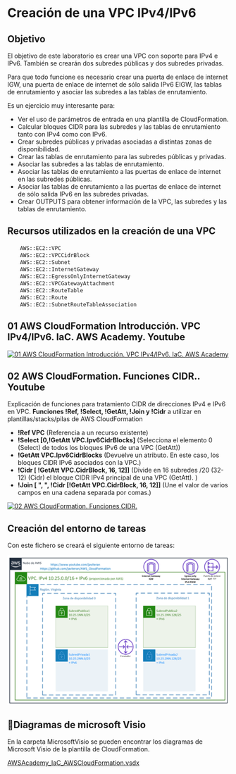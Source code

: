 # Creación de una VPC IPv4/IPv6

## Objetivo

El objetivo de este laboratorio es crear una VPC con soporte para IPv4 e IPv6.
También se crearán dos subredes públicas y dos subredes privadas.

Para que todo funcione es necesario crear una puerta de enlace de internet IGW, una puerta de enlace de internet de sólo salida IPv6 EIGW, las tablas de enrutamiento y asociar las subredes a las tablas de enrutamiento.

Es un ejercicio muy interesante para:

* Ver el uso de parámetros de entrada en una plantilla de CloudFormation.
* Calcular bloques CIDR para las subredes y las tablas de enrutamiento tanto con IPv4 como con IPv6.
* Crear subredes públicas y privadas asociadas a distintas zonas de disponibilidad.
* Crear las tablas de enrutamiento para las subredes públicas y privadas.
* Asociar las subredes a las tablas de enrutamiento.
* Asociar las tablas de enrutamiento a las puertas de enlace de internet en las subredes públicas.
* Asociar las tablas de enrutamiento a las puertas de enlace de internet de sólo salida IPv6 en las subredes privadas.
* Crear OUTPUTS para obtener información de la VPC, las subredes y las tablas de enrutamiento.

## Recursos utilizados en la creación de una VPC

        AWS::EC2::VPC
        AWS::EC2::VPCCidrBlock
        AWS::EC2::Subnet
        AWS::EC2::InternetGateway
        AWS::EC2::EgressOnlyInternetGateway
        AWS::EC2::VPCGatewayAttachment
        AWS::EC2::RouteTable
        AWS::EC2::Route
        AWS::EC2::SubnetRouteTableAssociation

## 01 AWS CloudFormation Introducción. VPC IPv4/IPv6. IaC. AWS Academy. Youtube

[![01 AWS CloudFormation Introducción. VPC IPv4/IPv6. IaC. AWS Academy](https://img.youtube.com/vi/ucQQ7mo-g3Y/0.jpg)](https://youtu.be/ucQQ7mo-g3Y?si=KszCAxEEw4HygA30)

## 02 AWS CloudFormation. Funciones CIDR.. Youtube

Explicación de funciones para tratamiento CIDR de direcciones IPv4 e IPv6 en VPC. **Funciones !Ref, !Select, !GetAtt, !Join y !Cidr** a utilizar en plantillas/stacks/pilas de AWS CloudFormation

* **!Ref VPC**  (Referencia a un recurso existente)
* **!Select [0,!GetAtt VPC.Ipv6CidrBlocks]** (Selecciona el elemento 0 (Select) de todos los bloques IPv6 de una VPC (GetAtt))
* **!GetAtt VPC.Ipv6CidrBlocks** (Devuelve un atributo. En este caso, los bloques CIDR IPv6 asociados con la VPC.)
* **!Cidr [ !GetAtt VPC.CidrBlock, 16, 12]]** (Divide en 16 subredes /20 (32-12) (Cidr) el bloque CIDR IPv4 principal de una VPC (GetAtt). )
* **!Join [ ", ", !Cidr [!GetAtt VPC.CidrBlock, 16, 12]]** (Une el valor de varios campos en una cadena separada por comas.)

[![02 AWS CloudFormation. Funciones CIDR.](https://img.youtube.com/vi/UDkuomDntG4/0.jpg)](https://youtu.be/UDkuomDntG4?si=OfvaxUizlrhVFCcg)

## Creación del entorno de tareas

Con este fichero se creará el siguiente entorno de tareas:

![AWSAcademy_IaC_AWSCloudFormation_00IntroduccionVPC.PNG](../imagenes/AWSAcademy_IaC_AWSCloudFormation_00IntroduccionVPC.PNG)

## :blue_book:Diagramas de microsoft Visio

En la carpeta MicrosoftVisio se pueden encontrar los diagramas de Microsoft Visio de la plantilla de CloudFormation.

[AWSAcademy_IaC_AWSCloudFormation.vsdx](../MicrosoftVisio/)
